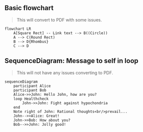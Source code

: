 ## Basic flowchart

> This will convert to PDF with some issues.

```mermaid
flowchart LR
    A[Square Rect] -- Link text --> B((Circle))
    A --> C(Round Rect)
    B --> D{Rhombus}
    C --> D
```

<div STYLE="page-break-after: always;"></div>

## SequenceDiagram: Message to self in loop

> This will not have any issues converting to PDF.

```mermaid
sequenceDiagram
    participant Alice
    participant Bob
    Alice->>John: Hello John, how are you?
    loop Healthcheck
        John->>John: Fight against hypochondria
    end
    Note right of John: Rational thoughts<br/>prevail...
    John-->>Alice: Great!
    John->>Bob: How about you?
    Bob-->>John: Jolly good!
```
